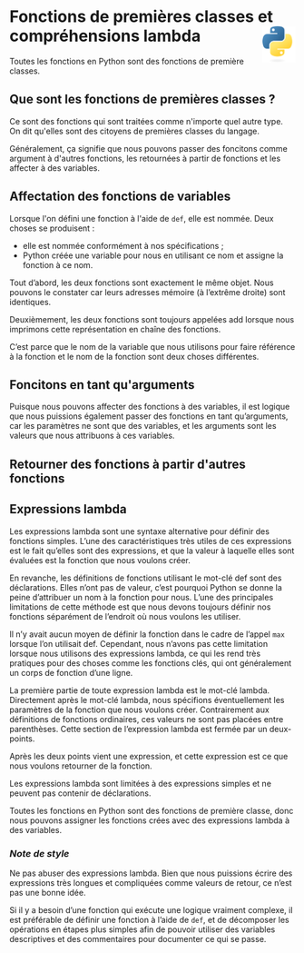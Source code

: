 # **Fonctions de premières classes et compréhensions lambda**  <a href="../../"><img align="right" src="../../assets/Python-logo-notext.svg" alt="Python" title="Phthon" widht="auto" height="64px"></a>

Toutes les fonctions en Python sont des fonctions de première classes. 

## **Que sont les fonctions de premières classes ?**

Ce sont des fonctions qui sont traitées comme n'importe quel autre type. On dit qu'elles sont des citoyens de premières classes du langage.  

Généralement, ça signifie que nous pouvons passer des foncitons comme argument à d'autres fonctions, les retournées à partir de fonctions et les affecter à des variables.  

## **Affectation des fonctions de variables**

Lorsque l'on défini une fonction à l'aide de `def`, elle est nommée. Deux choses se produisent :
* elle est nommée conformément à nos spécifications ;
* Python créée une variable pour nous en utilisant ce nom et assigne la fonction à ce nom.

Tout d’abord, les deux fonctions sont exactement le même objet. Nous pouvons le constater car leurs adresses mémoire (à l’extrême droite) sont identiques.

Deuxièmement, les deux fonctions sont toujours appelées add lorsque nous imprimons cette représentation en chaîne des fonctions.

C’est parce que le nom de la variable que nous utilisons pour faire référence à la fonction et le nom de la fonction sont deux choses différentes.

## Foncitons en tant qu'arguments

Puisque nous pouvons affecter des fonctions à des variables, il est logique que nous puissions également passer des fonctions en tant qu’arguments, car les paramètres ne sont que des variables, et les arguments sont les valeurs que nous attribuons à ces variables.

## Retourner des fonctions à partir d'autres fonctions



## Expressions lambda

Les expressions lambda sont une syntaxe alternative pour définir des fonctions simples. L’une des caractéristiques très utiles de ces expressions est le fait qu’elles sont des expressions, et que la valeur à laquelle elles sont évaluées est la fonction que nous voulons créer.

En revanche, les définitions de fonctions utilisant le mot-clé def sont des déclarations. Elles n’ont pas de valeur, c’est pourquoi Python se donne la peine d’attribuer un nom à la fonction pour nous. L’une des principales limitations de cette méthode est que nous devons toujours définir nos fonctions séparément de l’endroit où nous voulons les utiliser.

Il n’y avait aucun moyen de définir la fonction dans le cadre de l’appel `max` lorsque l’on utilisait def. Cependant, nous n’avons pas cette limitation lorsque nous utilisons des expressions lambda, ce qui les rend très pratiques pour des choses comme les fonctions clés, qui ont généralement un corps de fonction d’une ligne.

La première partie de toute expression lambda est le mot-clé lambda. Directement après le mot-clé lambda, nous spécifions éventuellement les paramètres de la fonction que nous voulons créer. Contrairement aux définitions de fonctions ordinaires, ces valeurs ne sont pas placées entre parenthèses. Cette section de l’expression lambda est fermée par un deux-points.

Après les deux points vient une expression, et cette expression est ce que nous voulons retourner de la fonction.

Les expressions lambda sont limitées à des expressions simples et ne peuvent pas contenir de déclarations.

Toutes les fonctions en Python sont des fonctions de première classe, donc nous pouvons assigner les fonctions crées avec des expressions lambda à des variables.

### _**Note de style**_
Ne pas abuser des expressions lambda. Bien que nous puissions écrire des expressions très longues et compliquées comme valeurs de retour, ce n’est pas une bonne idée.

Si il y a besoin d’une fonction qui exécute une logique vraiment complexe, il est préférable de définir une fonction à l’aide de `def`, et de décomposer les opérations en étapes plus simples afin de pouvoir utiliser des variables descriptives et des commentaires pour documenter ce qui se passe.